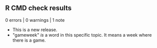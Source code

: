 ## R CMD check results

0 errors | 0 warnings | 1 note

* This is a new release.
* "gameweek" _is_ a word in this specific topic. It means a week where there 
is a game.
